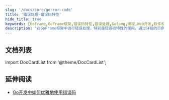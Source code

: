 ```yaml
---
slug: '/docs/core/gerror-code'
title: '错误处理-错误码特性'
hide_title: true
keywords: [GoFrame,GoFrame框架,错误码特性,错误处理,Golang,编程,Web开发,软件框架,开发文档,技术指南]
description: '在GoFrame框架中进行错误处理，特别是错误码特性的使用。通过详细的示例和指南，帮助开发者轻松识别和处理错误，提高代码的可靠性和可维护性。这是了解GoFrame框架错误处理机制的重要资源。'
---
```




## 文档列表

import DocCardList from '@theme/DocCardList';

<DocCardList />

## 延伸阅读

- [Go开发中如何优雅地使用错误码](../../../../community/社区投稿/Go开发中如何优雅地使用错误码.md)